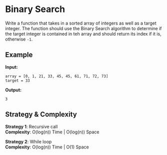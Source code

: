 # Binary Search  
Write a function that takes in a sorted array of integers as well as a target integer. The function should use the Binary Search algorithm to determine if the target integer is contained in teh array and should return its index if it is, otherwise `-1`.  

## Example  
**Input:**  
```
array = [0, 1, 21, 33, 45, 45, 61, 71, 72, 73]
target = 33
```
**Output:**  
```
3
```

## Strategy & Complexity  
**Strategy 1**: Recursive call  
**Complexity**: O(log(n)) Time | O(log(n)) Space  
  
**Strategy 2**: While loop  
**Complexity**: O(log(n)) Time | O(1) Space  